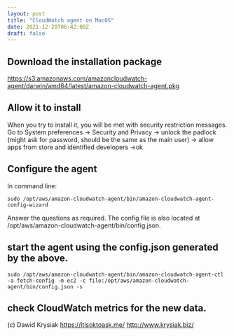 ```yaml
---
layout: post
title: "CloudWatch agent on MacOS"
date: 2021-12-20T06:42:00Z
draft: false
---
```



## Download the installation package
https://s3.amazonaws.com/amazoncloudwatch-agent/darwin/amd64/latest/amazon-cloudwatch-agent.pkg

## Allow it to install
When you try to install it, you will be met with security restriction messages.
Go to System preferences -> Security and Privacy -> unlock the padlock (might ask for password, should be the same as the main user) -> allow apps from store and identified developers ->ok

## Configure the agent
In command line:


```
sudo /opt/aws/amazon-cloudwatch-agent/bin/amazon-cloudwatch-agent-config-wizard
```

Answer the questions as required.
The config file is also located at /opt/aws/amazon-cloudwatch-agent/bin/config.json.

## start the agent using the config.json generated by the above.

```
sudo /opt/aws/amazon-cloudwatch-agent/bin/amazon-cloudwatch-agent-ctl -a fetch-config -m ec2 -c file:/opt/aws/amazon-cloudwatch-agent/bin/config.json -s
```

## check CloudWatch metrics for the new data.

(c) Dawid Krysiak https://itisoktoask.me/ http://www.krysiak.biz/

